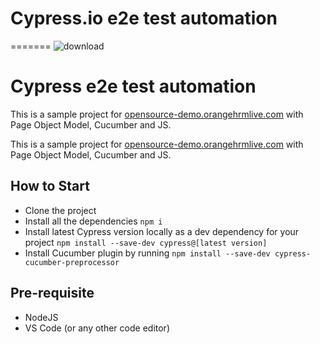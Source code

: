 # Cypress.io e2e test automation

=======
![download](https://user-images.githubusercontent.com/60215258/219694698-59427863-ef3a-4fb2-a4d7-e9d48e3823f2.png)

# Cypress e2e test automation

This is a sample project for [opensource-demo.orangehrmlive.com](https://opensource-demo.orangehrmlive.com/web/index.php/auth/login) with Page Object Model, Cucumber and JS.

This is a sample project for [opensource-demo.orangehrmlive.com](https://opensource-demo.orangehrmlive.com/web/index.php/auth/login) with Page Object Model, Cucumber and JS.

## How to Start

- Clone the project
- Install all the dependencies `npm i`
- Install latest Cypress version locally as a dev dependency for your project `npm install --save-dev cypress@[latest version]`
- Install Cucumber plugin by running `npm install --save-dev cypress-cucumber-preprocessor`

## Pre-requisite

- NodeJS
- VS Code (or any other code editor)
